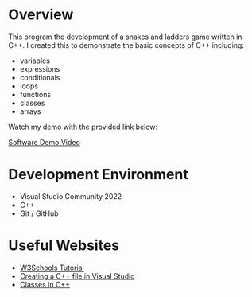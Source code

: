 # Overview

This program the development of a snakes and ladders game written in C++. 
I created this to demonstrate the basic concepts of C++ including: 
* variables
* expressions
* conditionals
* loops
* functions
* classes
* arrays

Watch my demo with the provided link below:

[Software Demo Video](https://youtu.be/ezDME8vQDfE)

# Development Environment

* Visual Studio Community 2022
* C++
* Git / GitHub

# Useful Websites

* [W3Schools Tutorial](https://www.w3schools.com/cpp/)
* [Creating a C++ file in Visual Studio](https://docs.microsoft.com/en-us/cpp/windows/walkthrough-creating-a-standard-cpp-program-cpp?view=msvc-170)
* [Classes in C++](https://www.cplusplus.com/doc/tutorial/classes/)
